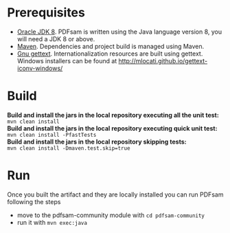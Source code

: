 Prerequisites
===========
* [Oracle JDK 8](https://www.java.com). PDFsam is written using the Java language version 8, you will need a JDK 8 or above.   
* [Maven](http://maven.apache.org/). Dependencies and project build is managed using Maven. 
* [Gnu gettext](https://www.gnu.org/software/gettext/). Internationalization resources are built using gettext. Windows installers can be found at http://mlocati.github.io/gettext-iconv-windows/
 
Build
===========
**Build and install the jars in the local repository executing all the unit test:**   
`mvn clean install`    
**Build and install the jars in the local repository executing quick unit test:**   
`mvn clean install -PfastTests`    
**Build and install the jars in the local repository skipping tests:**   
`mvn clean install -Dmaven.test.skip=true`    
    
Run
===========
Once you built the artifact and they are locally installed you can run PDFsam following the steps  
* move to the pdfsam-community module with `cd pdfsam-community`
* run it with `mvn exec:java` 